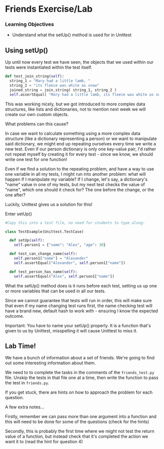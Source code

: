 # Friends Exercise/Lab

### Learning Objectives

- Understand what the setUp() method is used for in Unittest

## Using setUp()

Up until now every test we have seen, the objects that we used within our tests were instantiated within the test itself.

```python
def test_join_string(self):
  string_1 = "Mary had a little lamb, "
  string_2 = "its fleece was white as snow"
  joined_string = join_string( string_1, string_2 )
  self.assertEqual( "Mary had a little lamb, its fleece was white as snow", joined_string )

```

This was working nicely, but we got introduced to more complex data structures, like lists and dictionaries, not to mention next week we will create our own custom objects.

What problems can this cause?

In case we want to calculate something using a more complex data structure (like a dictionary representing a person) or we want to manipulate said dictionary, we might end up repeating ourselves every time we write a new test. Even if our person dictionary is only one key-value pair, I'd rather not repeat myself by creating it for every test - since we know, we should write one test for one function!

Even if we find a solution to the repeating problem, and have a way to use one variable in all my tests, I might run into another problem: what will happen if I manipulate my variable? If I change, let's say, a dictionary's "name" value in one of my tests, but my next test checks the value of "name", which one should it check for? The one before the change, or the one after?

Luckily, Unittest gives us a solution for this!

Enter setUp()

```python
#Copy this into a test file, no need for students to type along:

class TestExample(Unittest.TestCase)

  def setUp(self):
    self.person1 = {"name": "Alex", "age": 30}

  def test_can_change_name(self):
    self.person1["name"] = "Alexander"
    self.assertEqual("Alexander", self.person1["name"])

  def test_person_has_name(self):
    self.assertEqual("Alex", self.person1["name"])

```

What the setUp() method does is it runs before each test, setting us up one or more variables that can be used in all our tests.

Since we cannot guarantee that tests will run in order, this will make sure that even if my name changing test runs first, the name checking test will have a brand new, default hash to work with - ensuring I know the expected outcome.

Important: You have to name your setUp() properly. It is a function that's given to us by Unittest, misspelling it will cause Unittest to miss it.


## Lab Time!

We have a bunch of information about a set of friends.
We're going to find out some interesting information about them.

We need to to complete the tasks in the comments of the `friends_test.py` file.
Unskip the tests in that file one at a time, then write the function to pass the test in `friends.py`.

If you get stuck, there are hints on how to approach the problem for each question.

A few extra notes...

Firstly, remember we can pass more than one argument into a function and this will need to be done for some of the questions (check for the hints)

Secondly, this is probably the first time where we might not test the return value of a function, but instead check that it's completed the action we want it to (read the hint for question 4)
